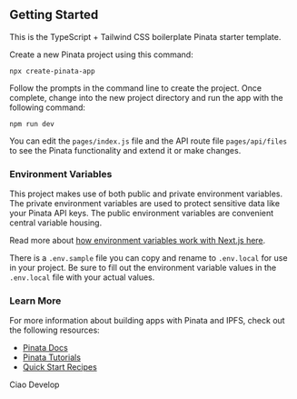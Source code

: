 ## Getting Started

This is the TypeScript + Tailwind CSS boilerplate Pinata starter template.

Create a new Pinata project using this command:

```
npx create-pinata-app
```

Follow the prompts in the command line to create the project. Once complete, change into the new project directory and run the app with the following command:

```
npm run dev
```

You can edit the `pages/index.js` file and the API route file `pages/api/files` to see the Pinata functionality and extend it or make changes.

### Environment Variables

This project makes use of both public and private environment variables. The private environment variables are used to protect sensitive data like your Pinata API keys. The public environment variables are convenient central variable housing.

Read more about [how environment variables work with Next.js here](https://nextjs.org/docs/pages/building-your-application/configuring/environment-variables).

There is a `.env.sample` file you can copy and rename to `.env.local` for use in your project. Be sure to fill out the environment variable values in the `.env.local` file with your actual values.

### Learn More

For more information about building apps with Pinata and IPFS, check out the following resources:

- [Pinata Docs](https://docs.pinata.cloud)
- [Pinata Tutorials](https://medium.com/pinata)
- [Quick Start Recipes](https://docs.pinata.cloud/recipes)


Ciao Develop
